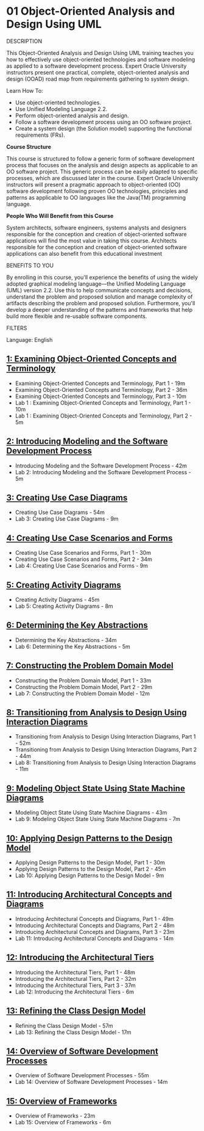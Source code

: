 # 01 Object-Oriented Analysis and Design Using UML

DESCRIPTION

This Object-Oriented Analysis and Design Using UML training teaches you how to effectively use object-oriented technologies and software modeling as applied to a software development process. Expert Oracle University instructors present one practical, complete, object-oriented analysis and design (OOAD) road map from requirements gathering to system design.

Learn How To:

* Use object-oriented technologies.
* Use Unified Modeling Language 2.2.
* Perform object-oriented analysis and design.
* Follow a software development process using an OO software project.
* Create a system design (the Solution model) supporting the functional requirements (FRs).

**Course Structure**

This course is structured to follow a generic form of software development process that focuses on the analysis and design aspects as applicable to an OO software project. This generic process can be easily adapted to specific processes, which are discussed later in the course. Expert Oracle University instructors will present a pragmatic approach to object-oriented (OO) software development following proven OO technologies, principles and patterns as applicable to OO languages like the Java(TM) programming language.

**People Who Will Benefit from this Course**

System architects, software engineers, systems analysts and designers responsible for the conception and creation of object-oriented software applications will find the most value in taking this course. Architects responsible for the conception and creation of object-oriented software applications can also benefit from this educational investment

BENEFITS TO YOU

By enrolling in this course, you'll experience the benefits of using the widely adopted graphical modeling language―the Unified Modeling Language (UML) version 2.2. Use this to help communicate concepts and decisions, understand the problem and proposed solution and manage complexity of artifacts describing the problem and proposed solution. Furthermore, you'll develop a deeper understanding of the patterns and frameworks that help build more flexible and re-usable software components.

FILTERS

Language: English

## [1: Examining Object-Oriented Concepts and Terminology](01-Object-Oriented-Analysis-and-Design/01-Examining-Object-Oriented-Concepts-and-Terminology.md)

   * Examining Object-Oriented Concepts and Terminology, Part 1 - 19m
   * Examining Object-Oriented Concepts and Terminology, Part 2 - 36m
   * Examining Object-Oriented Concepts and Terminology, Part 3 - 10m
   * Lab 1 : Examining Object-Oriented Concepts and Terminology, Part 1 - 10m
   * Lab 1 : Examining Object-Oriented Concepts and Terminology, Part 2 - 5m

## [2: Introducing Modeling and the Software Development Process](01-Object-Oriented-Analysis-and-Design/02-Introducing-Modeling-and-the-Software-Development-Process.md)

   * Introducing Modeling and the Software Development Process - 42m
   * Lab 2: Introducing Modeling and the Software Development Process - 5m

## [3: Creating Use Case Diagrams](01-Object-Oriented-Analysis-and-Design/03-Creating-Use-Case-Diagrams.md)

   * Creating Use Case Diagrams - 54m
   * Lab 3: Creating Use Case Diagrams - 9m

## [4: Creating Use Case Scenarios and Forms](01-Object-Oriented-Analysis-and-Design/04-Creating-Use-Case-Scenarios-and-Forms.md)

   * Creating Use Case Scenarios and Forms, Part 1 - 30m
   * Creating Use Case Scenarios and Forms, Part 2 - 34m
   * Lab 4: Creating Use Case Scenarios and Forms - 9m

## [5: Creating Activity Diagrams](01-Object-Oriented-Analysis-and-Design/05-Creating-Activity-Diagrams.md)

   * Creating Activity Diagrams - 45m
   * Lab 5: Creating Activity Diagrams - 8m
 
## [6: Determining the Key Abstractions](01-Object-Oriented-Analysis-and-Design/06-Determining-the-Key-Abstractions.md)

   * Determining the Key Abstractions - 34m
   * Lab 6: Determining the Key Abstractions - 5m

## [7: Constructing the Problem Domain Model](01-Object-Oriented-Analysis-and-Design/07-Constructing-the-Problem-Domain-Model.md)

   * Constructing the Problem Domain Model, Part 1 - 33m
   * Constructing the Problem Domain Model, Part 2 - 29m
   * Lab 7: Constructing the Problem Domain Model - 12m

## [8: Transitioning from Analysis to Design Using Interaction Diagrams](01-Object-Oriented-Analysis-and-Design/08-Transitioning-from-Analysis-to-Design-Using-Interaction-Diagrams.md)

   * Transitioning from Analysis to Design Using Interaction Diagrams, Part 1 - 52m
   * Transitioning from Analysis to Design Using Interaction Diagrams, Part 2 - 44m
   * Lab 8: Transitioning from Analysis to Design Using Interaction Diagrams - 11m

## [9: Modeling Object State Using State Machine Diagrams](01-Object-Oriented-Analysis-and-Design/09-Modeling-Object-State-Using-State-Machine-Diagrams.md)

   * Modeling Object State Using State Machine Diagrams - 43m
   * Lab 9: Modeling Object State Using State Machine Diagrams - 7m

## [10: Applying Design Patterns to the Design Model](01-Object-Oriented-Analysis-and-Design/10-Applying-Design-Patterns-to-the-Design-Model.md)

   * Applying Design Patterns to the Design Model, Part 1 - 30m
   * Applying Design Patterns to the Design Model, Part 2 - 45m
   * Lab 10: Applying Design Patterns to the Design Model - 9m

## [11: Introducing Architectural Concepts and Diagrams](01-Object-Oriented-Analysis-and-Design/11-Introducing-Architectural-Concepts-and-Diagrams.md)

   * Introducing Architectural Concepts and Diagrams, Part 1 - 49m
   * Introducing Architectural Concepts and Diagrams, Part 2 - 48m
   * Introducing Architectural Concepts and Diagrams, Part 3 - 23m
   * Lab 11: Introducing Architectural Concepts and Diagrams - 14m

## [12: Introducing the Architectural Tiers](01-Object-Oriented-Analysis-and-Design/12-Introducing-the-Architectural-Tiers.md)

   * Introducing the Architectural Tiers, Part 1 - 48m
   * Introducing the Architectural Tiers, Part 2 - 32m
   * Introducing the Architectural Tiers, Part 3 - 37m
   * Lab 12: Introducing the Architectural Tiers - 6m

## [13: Refining the Class Design Model](01-Object-Oriented-Analysis-and-Design/13-Refining-the-Class-Design-Model.md)

   * Refining the Class Design Model - 57m
   * Lab 13: Refining the Class Design Model - 17m

## [14: Overview of Software Development Processes](01-Object-Oriented-Analysis-and-Design/14-Overview-of-Software-Development-Processes.md)

   * Overview of Software Development Processes - 55m
   * Lab 14: Overview of Software Development Processes - 14m

## [15: Overview of Frameworks](01-Object-Oriented-Analysis-and-Design/15-Overview-of-Frameworks.md)

   * Overview of Frameworks - 23m
   * Lab 15: Overview of Frameworks - 6m
